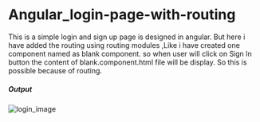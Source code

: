# Angular_login-page-with-routing
This is a simple login and sign up page is designed in angular. But here i have added the routing using routing modules ,Like i have created one component named as blank  component. so when user will click on Sign In button the content of blank.component.html file will be display. So this is possible because of routing.


##### Output #####
![login_image](https://github.com/chaitanyakulkarni2k2/Angular_login-page-with-routing/assets/108442884/cb1f898f-3969-4066-bd94-1901630dfa67)
